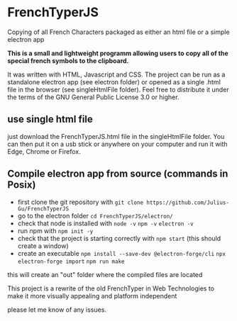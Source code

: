 # FrenchTyperJS
Copying of all French Characters packaged as either an html file or a simple electron app

__This is a small and lightweight programm allowing users to copy all of the special french symbols to the clipboard.__

It was written with HTML, Javascript and CSS. The project can be run as a standalone electron app (see electron folder) or opened as a single .html file in the browser (see singleHtmlFile folder).
Feel free to distribute it under the terms of the GNU
General Public License 3.0 or higher.

## use single html file
just download the FrenchTyperJS.html file in the singleHtmlFile folder.
You can then put it on a usb stick or anywhere on your computer and run it with Edge, Chrome or Firefox.

## Compile electron app from source (commands in Posix)
- first clone the git repository with
`git clone https://github.com/Julius-Gu/FrenchTyperJS`
- go to the electron folder
`cd FrenchTyperJS/electron/`
- check that node is installed with
`node -v`
`npm -v`
`electron -v`
- run npm with
`npm init -y`
- check that the project is starting correctly with
`npm start`
(this should create a window)
- create an executable
`npm install --save-dev @electron-forge/cli`
`npx electron-forge import`
`npm run make`

<!-- - you can then navigate to ./out/FrenchTyper-[os]-[cpu_arch] and run `./FrenchTyperJS` -->

this will create an "out" folder where the compiled files are located


This project is a rewrite of the old FrenchTyper in Web Technologies to make it more visually appealing and platform independent

please let me know of any issues. 

